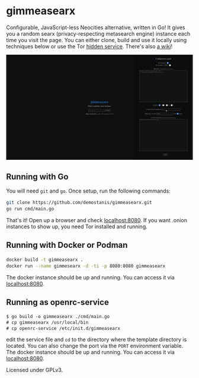 # gimmeasearx

Configurable, JavaScript-less Neocities alternative, written in Go!
It gives you a random searx (privacy-respecting metasearch engine) instance each time you visit the page.
You can either clone, build and use it locally using techniques below or use the Tor [hidden service](http://7tcuoi57curagdk7nsvmzedcxgwlrq2d6jach4ksa3vj72uxrzadmqqd.onion/). There's also [a wiki](https://github.com/demostanis/gimmeasearx/wiki)!

![screenshot](screenshots/2.png)

## Running with Go
You will need `git` and `go`. Once setup, run the following commands:
```sh
git clone https://github.com/demostanis/gimmeasearx.git
go run cmd/main.go
```
That's it! Open up a browser and check [localhost:8080](http://localhost:8080).
If you want .onion instances to show up, you need Tor installed and running.

## Running with Docker or Podman

```sh
docker build -t gimmeasearx .
docker run --name gimmesearx -d -ti -p 8080:8080 gimmeasearx
```

The docker instance should be up and running. You can access it via [localhost:8080](http://localhost:8080).

## Running as openrc-service

```
$ go build -o gimmeasearx ./cmd/main.go
# cp gimmeasearx /usr/local/bin
# cp openrc-service /etc/init.d/gimmeasearx
```
edit the service file and `cd` to the directory where the template directory is located.
You can also change the port via the `PORT` environment variable.
The docker instance should be up and running. You can access it via [localhost:8080](http://localhost:8080).

Licensed under GPLv3.
